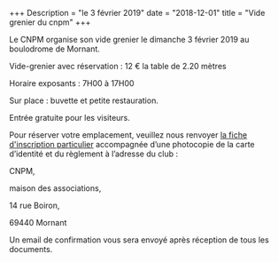 +++
Description = "le 3 février 2019"
date = "2018-12-01"
title = "Vide grenier du cnpm"
+++

Le CNPM organise son vide grenier le dimanche 3 février 2019 au boulodrome de Mornant.

Vide-grenier avec réservation : 12 € la table de 2.20 mètres

Horaire exposants : 7H00 à 17H00

Sur place : buvette et petite restauration.

Entrée gratuite pour les visiteurs.

Pour réserver votre emplacement, veuillez nous renvoyer
[la fiche d'inscription particulier](/pdf/inscription_vide_grenier_particulier_2019.pdf)
accompagnée d’une photocopie de la carte d’identité et du règlement à l’adresse du club :

CNPM,

maison des associations,

14 rue Boiron,

69440 Mornant

Un email de confirmation vous sera envoyé après réception de tous les documents.





